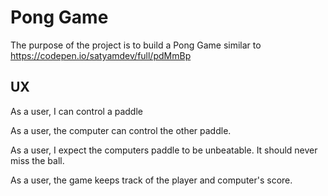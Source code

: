# Pong Game

The purpose of the project is to build a Pong Game similar to 
https://codepen.io/satyamdev/full/pdMmBp

## UX

As a user, I can control a paddle

As a user, the computer can control the other paddle.

As a user, I expect the computers paddle to be unbeatable.  It should never miss the ball.

As a user, the game keeps track of the player and computer's score.


